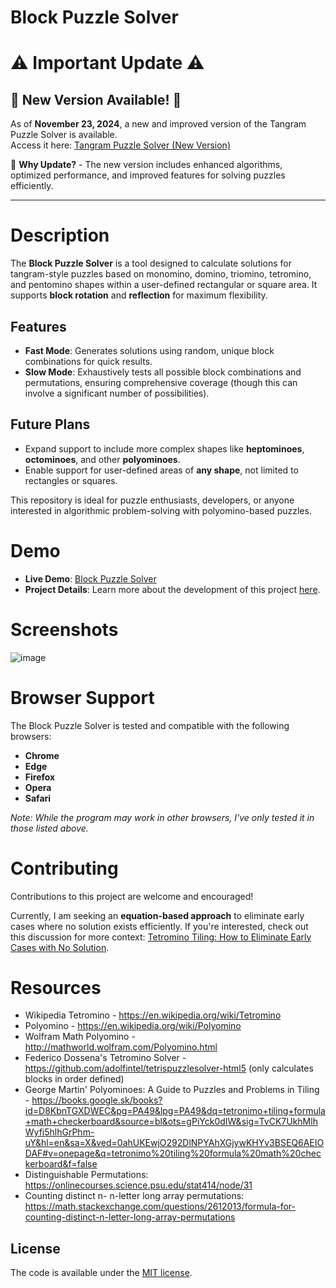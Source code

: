 # Block Puzzle Solver


# ⚠️ **Important Update** ⚠️

## 🚀 **New Version Available!** 🚀  
As of **November 23, 2024**, a new and improved version of the Tangram Puzzle Solver is available.  
Access it here: [Tangram Puzzle Solver (New Version)](https://github.com/JozefJarosciak/TangramPuzzleSolver)

🔗 **Why Update?**  - The new version includes enhanced algorithms, optimized performance, and improved features for solving puzzles efficiently.

---


# Description
The **Block Puzzle Solver** is a tool designed to calculate solutions for tangram-style puzzles based on monomino, domino, triomino, tetromino, and pentomino shapes within a user-defined rectangular or square area. It supports **block rotation** and **reflection** for maximum flexibility.

## Features

- **Fast Mode**: Generates solutions using random, unique block combinations for quick results.
- **Slow Mode**: Exhaustively tests all possible block combinations and permutations, ensuring comprehensive coverage (though this can involve a significant number of possibilities).

## Future Plans

- Expand support to include more complex shapes like **heptominoes**, **octominoes**, and other **polyominoes**.
- Enable support for user-defined areas of **any shape**, not limited to rectangles or squares.

This repository is ideal for puzzle enthusiasts, developers, or anyone interested in algorithmic problem-solving with polyomino-based puzzles.


# Demo

- **Live Demo**: [Block Puzzle Solver](https://www.joe0.com/blockpuzzlesolver.com/old)  
- **Project Details**: Learn more about the development of this project [here](https://www.joe0.com/2018/01/03/n-block-tetromino-tangram-puzzle-solver-in-javascript/).


# Screenshots

![image](https://github.com/user-attachments/assets/dc132d5c-ba8f-4abb-8980-cbbc2c04dd81)


# Browser Support

The Block Puzzle Solver is tested and compatible with the following browsers:

- **Chrome**
- **Edge**
- **Firefox**
- **Opera**
- **Safari**

*Note: While the program may work in other browsers, I've only tested it in those listed above.*


# Contributing

Contributions to this project are welcome and encouraged!  

Currently, I am seeking an **equation-based approach** to eliminate early cases where no solution exists efficiently. If you're interested, check out this discussion for more context: [Tetromino Tiling: How to Eliminate Early Cases with No Solution](https://math.stackexchange.com/questions/2602742/tetronimo-tiling-with-given-tiles-how-to-eliminate-early-cases-where-no-soluti).


# Resources
* Wikipedia Tetromino - https://en.wikipedia.org/wiki/Tetromino
* Polyomino - https://en.wikipedia.org/wiki/Polyomino
* Wolfram Math Polyomino - http://mathworld.wolfram.com/Polyomino.html
* Federico Dossena's Tetromino Solver - https://github.com/adolfintel/tetrispuzzlesolver-html5 (only calculates blocks in order defined)
* George Martin' Polyominoes: A Guide to Puzzles and Problems in Tiling - https://books.google.sk/books?id=D8KbnTGXDWEC&pg=PA49&lpg=PA49&dq=tetronimo+tiling+formula+math+checkerboard&source=bl&ots=gPiYck0dIW&sig=TvCK7UkhMlhWyfi5hlhGrPhm-uY&hl=en&sa=X&ved=0ahUKEwjO292DlNPYAhXGjywKHYv3BSEQ6AEIODAF#v=onepage&q=tetronimo%20tiling%20formula%20math%20checkerboard&f=false
* Distinguishable Permutations: https://onlinecourses.science.psu.edu/stat414/node/31
* Counting distinct n- n-letter long array permutations: https://math.stackexchange.com/questions/2612013/formula-for-counting-distinct-n-letter-long-array-permutations

## License
The code is available under the [MIT license](LICENSE.txt).
